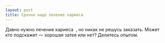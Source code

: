 ```yaml
---
layout: post 
title: Срочно надо лечение кариеса ‌ ‌ 
--- 
```

Давно нужно лечение кариеса ‌ ‌, но никак не решусь заказать. Может кто подскажет — хорошая затея или нет? Делитесь опытом.